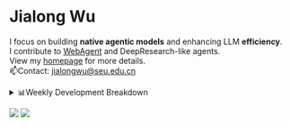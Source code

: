 #  Jialong Wu

I focus on building **native agentic models** and enhancing LLM **efficiency**.<br>
I contribute to [WebAgent](https://github.com/Alibaba-NLP/WebAgent) and DeepResearch-like agents.<br>
View my [homepage](https://callanwu.github.io/) for more details. <br>
📫Contact: jialongwu@seu.edu.cn

<details><summary>📊Weekly Development Breakdown</summary>

<!--START_SECTION:waka-->

```txt
From: 10 June 2025 - To: 17 June 2025

Total Time: 2 hrs 54 mins

Python     1 hr 25 mins    ████████████▒░░░░░░░░░░░░   49.12 %
Bash       42 mins         ██████░░░░░░░░░░░░░░░░░░░   24.53 %
JSON       35 mins         █████░░░░░░░░░░░░░░░░░░░░   20.57 %
Markdown   10 mins         █▒░░░░░░░░░░░░░░░░░░░░░░░   05.78 %
```

<!--END_SECTION:waka-->

[![wakatime](https://wakatime.com/badge/user/c6720b29-9431-4a60-bc9d-e1fb2b6bd65f.svg)](https://wakatime.com/@c6720b29-9431-4a60-bc9d-e1fb2b6bd65f)
</details>

[![](https://img.shields.io/badge/Google%20Scholar-4385FE.svg?&color=d6d6d6&style=flat-square&logo=google-scholar)](https://scholar.google.com/citations?user=6eg2m4YAAAAJ)
![](https://komarev.com/ghpvc/?username=callanwu)
